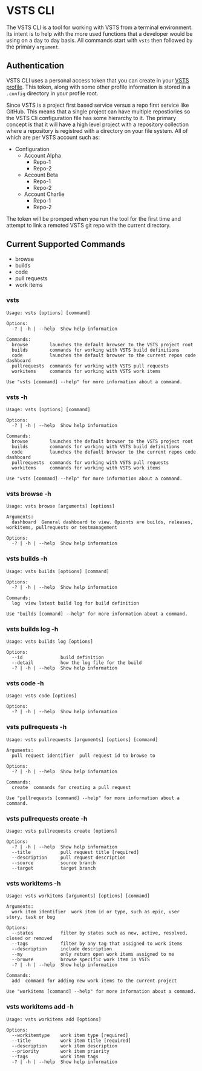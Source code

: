 # VSTS CLI

The VSTS CLI is a tool for working with VSTS from a terminal environment. Its intent is to help with the more used functions that a developer would be using on a day to day basis. All commands start with `vsts` then followed by the primary `argument`.

## Authentication

VSTS CLI uses a personal access token that you can create in your [VSTS profile](https://www.visualstudio.com/en-us/docs/setup-admin/team-services/use-personal-access-tokens-to-authenticate). This token, along with some other profile information is stored in a `.config` directory in your profile root.

Since VSTS is a project first based service versus a repo first service like GitHub. This means that a single project can have multiple repostiories so the VSTS Cli configuration file has some hierarchy to it. The primary concept is that it will have a high level project with a repository collection where a repository is registred with a directory on your file system. All of which are per VSTS account such as:

- Configuration
  - Account Alpha
    - Repo-1
    - Repo-2
  - Account Beta
    - Repo-1
    - Repo-2
  - Account Charlie
    - Repo-1
    - Repo-2

The token will be promped when you run the tool for the first time and attempt to link a remoted VSTS git repo with the current directory.

## Current Supported Commands

- browse
- builds
- code
- pull requests
- work items

### vsts 
```
Usage: vsts [options] [command]

Options:
  -? | -h | --help  Show help information

Commands:
  browse        launches the default browser to the VSTS project root
  builds        commands for working with VSTS build definitions
  code          launches the default browser to the current repos code dashboard
  pullrequests  commands for working with VSTS pull requests
  workitems     commands for working with VSTS work items

Use "vsts [command] --help" for more information about a command.
```
### vsts -h
```
Usage: vsts [options] [command]

Options:
  -? | -h | --help  Show help information

Commands:
  browse        launches the default browser to the VSTS project root
  builds        commands for working with VSTS build definitions
  code          launches the default browser to the current repos code dashboard
  pullrequests  commands for working with VSTS pull requests
  workitems     commands for working with VSTS work items

Use "vsts [command] --help" for more information about a command.
```
### vsts browse -h
```
Usage: vsts browse [arguments] [options]

Arguments:
  dashboard  General dashboard to view. Opionts are builds, releases, workitems, pullrequests or testmanagement

Options:
  -? | -h | --help  Show help information
```
### vsts builds -h
```
Usage: vsts builds [options] [command]

Options:
  -? | -h | --help  Show help information

Commands:
  log  view latest build log for build definition

Use "builds [command] --help" for more information about a command.
```
### vsts builds log -h
```
Usage: vsts builds log [options]

Options:
  --id              build definition
  --detail          how the log file for the build
  -? | -h | --help  Show help information
```
### vsts code -h
```
Usage: vsts code [options]

Options:
  -? | -h | --help  Show help information
```
### vsts pullrequests -h
```
Usage: vsts pullrequests [arguments] [options] [command]

Arguments:
  pull request identifier  pull request id to browse to

Options:
  -? | -h | --help  Show help information

Commands:
  create  commands for creating a pull request

Use "pullrequests [command] --help" for more information about a command.
```
### vsts pullrequests create -h
```
Usage: vsts pullrequests create [options]

Options:
  -? | -h | --help  Show help information
  --title           pull request title [required] 
  --description     pull request description
  --source          source branch
  --target          target branch
```
### vsts workitems -h
```
Usage: vsts workitems [arguments] [options] [command]

Arguments:
  work item identifier  work item id or type, such as epic, user story, task or bug

Options:
  --states          filter by states such as new, active, resolved, closed or removed
  --tags            filter by any tag that assigned to work items
  --description     include description
  --my              only return open work items assigned to me
  --browse          browse specific work item in VSTS
  -? | -h | --help  Show help information

Commands:
  add  command for adding new work items to the current project

Use "workitems [command] --help" for more information about a command.
```
### vsts workitems add -h
```
Usage: vsts workitems add [options]

Options:
  --workitemtype    work item type [required]
  --title           work item title [required] 
  --description     work item description
  --priority        work item priority
  --tags            work item tags
  -? | -h | --help  Show help information

```